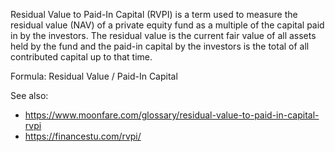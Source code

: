 Residual Value to Paid-In Capital (RVPI) is a term used to measure the residual
value (NAV) of a private equity fund as a multiple of the capital paid in by the
investors. The residual value is the current fair value of all assets held by
the fund and the paid-in capital by the investors is the total of all
contributed capital up to that time.

Formula: Residual Value / Paid-In Capital

See also:
- <https://www.moonfare.com/glossary/residual-value-to-paid-in-capital-rvpi>
- <https://financestu.com/rvpi/>
